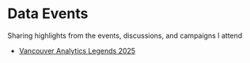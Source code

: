 # Data Events
Sharing highlights from the events, discussions, and campaigns I attend

- [Vancouver Analytics Legends 2025](/Vancouver_Analytics_Legends_2025)
